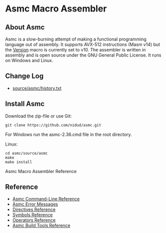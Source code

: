 # Asmc Macro Assembler

## About Asmc

Asmc is a slow-burning attempt of making a functional programming language out of assembly. It supports AVX-512 instructions (Masm v14) but the [Version](../symbol/at-version.md) macro is currently set to v10. The assembler is written in assembly and is open source under the GNU General Public License. It runs on Windows and Linux.

## Change Log
- [source/asmc/history.txt](source/asmc/history.txt)

## Install Asmc

Download the zip-file or use Git:

    git clone https://github.com/nidud/asmc.git

For Windows run the asmc-2.36.cmd file in the root directory.

Linux:

    cd asmc/source/asmc
    make
    make install


Asmc Macro Assembler Reference

## Reference

- [Asmc Command-Line Reference](doc/command/readme.md)
- [Asmc Error Messages](doc/error/readme.md)
- [Directives Reference](doc/directive/readme.md)
- [Symbols Reference](doc/symbol/readme.md)
- [Operators Reference](doc/operator/readme.md)
- [Asmc Build Tools Reference](doc/tools/readme.md)
